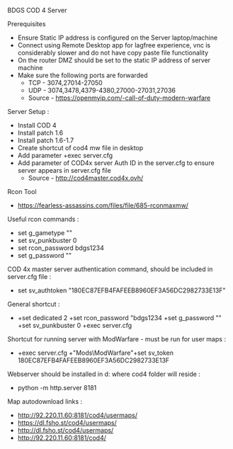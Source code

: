 BDGS COD 4 Server


Prerequisites

* Ensure Static IP address is configured on the Server laptop/machine
* Connect using Remote Desktop app for lagfree experience, vnc is considerably slower and do not have copy paste file functionality
* On the router DMZ should be set to the static IP address of server machine
* Make sure the following ports are forwarded
  * TCP - 3074,27014-27050
  * UDP - 3074,3478,4379-4380,27000-27031,27036
  * Source - https://openmyip.com/-call-of-duty-modern-warfare


Server Setup :

* Install COD 4
* Install patch 1.6
* Install patch 1.6-1.7
* Create shortcut of cod4 mw file in desktop
* Add parameter +exec server.cfg
* Add parameter of COD4x server Auth ID in the server.cfg to ensure server appears in server.cfg file
  * Source - http://cod4master.cod4x.ovh/

Rcon Tool
* https://fearless-assassins.com/files/file/685-rconmaxmw/


Useful rcon commands :
* set g_gametype ""
* set sv_punkbuster 0
* set rcon_password bdgs1234
* set g_password ""

COD 4x master server authentication command, should be included in server.cfg file :
* set sv_authtoken "180EC87EFB4FAFEEB8960EF3A56DC2982733E13F"

General shortcut :
 * +set dedicated 2 +set rcon_password "bdgs1234 +set g_password "" +set sv_punkbuster 0  +exec server.cfg

Shortcut for running server with ModWarfare - must be run for user maps :
* +exec server.cfg +"Mods\ModWarfare"+set sv_token 180EC87EFB4FAFEEB8960EF3A56DC2982733E13F 


Webserver should be installed in d: where cod4 folder will reside :
* python -m http.server 8181

Map autodownload links :
* http://92.220.11.60:8181/cod4/usermaps/
* https://dl.fsho.st/cod4/usermaps/
* http://dl.fsho.st/cod4/usermaps/
* http://92.220.11.60:8181/cod4/
  
